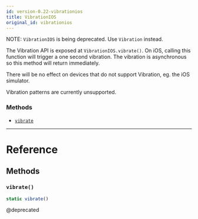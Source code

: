 ```yaml
---
id: version-0.22-vibrationios
title: VibrationIOS
original_id: vibrationios
---
```


NOTE: `VibrationIOS` is being deprecated. Use `Vibration` instead.

The Vibration API is exposed at `VibrationIOS.vibrate()`. On iOS, calling this
function will trigger a one second vibration. The vibration is asynchronous
so this method will return immediately.

There will be no effect on devices that do not support Vibration, eg. the iOS
simulator.

Vibration patterns are currently unsupported.


### Methods

- [`vibrate`](vibrationios.md#vibrate)




---

# Reference

## Methods

### `vibrate()`

```javascript
static vibrate()
```


@deprecated





